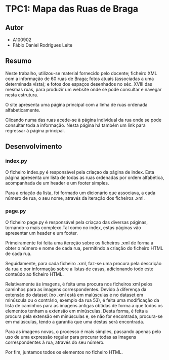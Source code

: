 # TPC1: Mapa das Ruas de Braga


## Autor
- A100902
- Fábio Daniel Rodrigues Leite

## Resumo
    
Neste trabalho, utilizou-se material fornecido pelo docente; ficheiro XML com a informação de 60 ruas de Braga; fotos atuais (associadas a uma determinada vista); e fotos dos espaços desenhados no séc. XVIII das mesmas ruas, para produzir um website onde se pode consultar e navegar nesta estrutura.
    
O site apresenta uma página principal com a linha de ruas ordenada alfabeticamente. 
    
Clicando numa das ruas acede-se à página individual da rua onde se pode consultar toda a informação. Nesta página há também um link para regressar à página principal. 

## Desenvolvimento

### index.py

O ficheiro index.py é responsável pela criaçao da página de index. Esta página apresenta um lista de todas as ruas ordenadas por ordem alfabética, acompanhada de um header e um footer simples.

Para a criação da lista, foi formado um dicionário que associava, a cada número de rua, o seu nome, através da iteração dos ficheiros .xml.

### page.py

O ficheiro page.py é responsável pela criaçao das diversas páginas, tornando-o mais complexo.Tal como no index, estas páginas vão apresentar um header e um footer.

Primeiramente foi feita uma itereção sobre os ficheiros .xml de forma a obter o número e nome de cada rua, permitindo a criação do ficheiro HTML de cada  rua.

Seguidamente, para cada ficheiro .xml, faz-se uma  procura pela descrição da rua e por informação sobre a listas de casas, adicionando todo este conteúdo ao ficheiro HTML.

Relativamente às imagens, é feita uma procura nos ficheiros xml pelos caminhos para as imagens correspondentes. Devido à diferença da extensão do dataset (no .xml está em maiúsculas e no dataset em minúscula ou o contrário, exemplo da rua 53), é feita uma modificação da lista de caminhos para as imagens antigas obtidas de forma a que todos os elementos tenham a extensão em minúsculas. Desta forma, é feita a procura pela extensão em minúsculas e, se não for encontrada, procura-se em maiúsculas, tendo a garantia que uma destas será encontrada.

Para as imagens novas, o processo é mais simples, passando apenas pelo uso de uma expressão regular para procurar todas as imagens correspondentes à rua, através do seu número.

Por fim, juntamos todos os elementos no ficheiro HTML.
